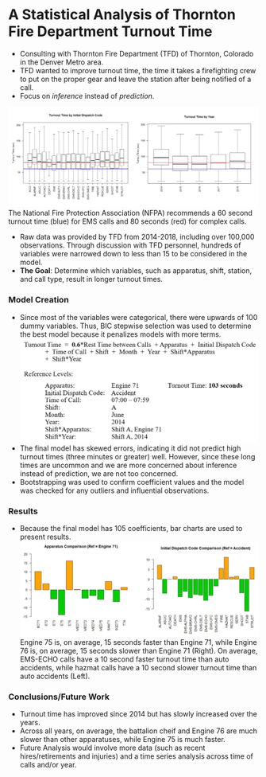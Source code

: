 # A Statistical Analysis of Thornton Fire Department Turnout Time

* Consulting with Thornton Fire Department (TFD) of Thornton, Colorado in the Denver Metro area.
* TFD wanted to improve turnout time, the time it takes a firefighting crew to put on the proper gear and leave the station after being notified of a call.
* Focus on *inference* instead of *prediction*.

![](https://github.com/Emma-M-Collins/turnout_time/blob/main/EDAPlots.png)
The National Fire Protection Association (NFPA) recommends a 60 second turnout time (blue) for EMS calls and 80 seconds (red) for complex calls.

* Raw data was provided by TFD from 2014-2018, including over 100,000 observations.  Through discussion with TFD personnel, hundreds of variables were narrowed down to less than 15 to be considered in the model.  
* **The Goal**: Determine which variables, such as apparatus, shift, station, and call type, result in longer turnout times.

### Model Creation

* Since most of the variables were categorical, there were upwards of 100 dummy variables.  Thus, BIC stepwise selection was used to determine the best model because it penalizes models with more terms. 
![](https://github.com/Emma-M-Collins/turnout_time/blob/main/FinalModel.png)
* The final model has skewed errors, indicating it did not predict high turnout times (three minutes or greater) well.  However, since these long times are uncommon and we are more concerned about inference instead of prediction, we are not too concerned. 
* Bootstrapping was used to confirm coefficient values and the model was checked for any outliers and influential observations.

### Results 

* Because the final model has 105 coefficients, bar charts are used to present results.
![](https://github.com/Emma-M-Collins/turnout_time/blob/main/FinalModelCoeff.png)
Engine 75 is, on average, 15 seconds faster than Engine 71, while Engine 76 is, on average, 15 seconds slower than Engine 71 (Right).
On average, EMS-ECHO calls have a 10 second faster turnout time than auto accidents, while hazmat calls have a 10 second slower turnout time than auto accidents (Left).

### Conclusions/Future Work

* Turnout time has improved since 2014 but has slowly increased over the years.
* Across all years, on average, the battalion cheif and Engine 76 are much slower than other apparatuses, while Engine 75 is much faster.
* Future Analysis would involve more data (such as recent hires/retirements and injuries) and a time series analysis across time of calls and/or year.
